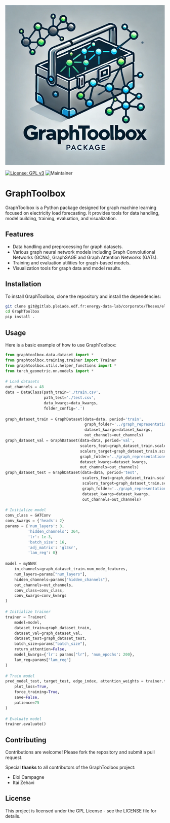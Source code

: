 ![alt text](docs/source/graphtoolbox.png)

[![License: GPL v3](https://img.shields.io/badge/License-GPLv3-blue.svg)](https://www.gnu.org/licenses/gpl-3.0)
![Maintainer](https://img.shields.io/badge/maintainer-E.Campagne-blue)

# GraphToolbox

GraphToolbox is a Python package designed for graph machine learning focused on electricity load forecasting. It provides tools for data handling, model building, training, evaluation, and visualization.

## Features

- Data handling and preprocessing for graph datasets.
- Various graph neural network models including Graph Convolutional Networks (GCNs), GraphSAGE and Graph Attention Networks (GATs).
- Training and evaluation utilities for graph-based models.
- Visualization tools for graph data and model results.

## Installation

To install GraphToolbox, clone the repository and install the dependencies:

```sh
git clone git@gitlab.pleiade.edf.fr:energy-data-lab/corporate/Theses/eloi-campagne/graphtoolbox.git
cd GraphToolbox
pip install .
```

## Usage

Here is a basic example of how to use GraphToolbox:

```python
from graphtoolbox.data.dataset import *
from graphtoolbox.training.trainer import Trainer
from graphtoolbox.utils.helper_functions import *
from torch_geometric.nn.models import *

# Load datasets
out_channels = 48
data = DataClass(path_train='./train.csv', 
                 path_test='./test.csv', 
                 data_kwargs=data_kwargs,
                 folder_config='.')

graph_dataset_train = GraphDataset(data=data, period='train', 
                                   graph_folder='../graph_representations',
                                   dataset_kwargs=dataset_kwargs,
                                   out_channels=out_channels)
graph_dataset_val = GraphDataset(data=data, period='val', 
                                 scalers_feat=graph_dataset_train.scalers_feat, 
                                 scalers_target=graph_dataset_train.scalers_target,
                                 graph_folder='../graph_representations',
                                 dataset_kwargs=dataset_kwargs,
                                 out_channels=out_channels)
graph_dataset_test = GraphDataset(data=data, period='test',
                                  scalers_feat=graph_dataset_train.scalers_feat, 
                                  scalers_target=graph_dataset_train.scalers_target,
                                  graph_folder='../graph_representations',
                                  dataset_kwargs=dataset_kwargs,
                                  out_channels=out_channels)

# Initialize model
conv_class = GATConv
conv_kwargs = {'heads': 2}
params = {'num_layers': 3, 
          'hidden_channels': 364, 
          'lr': 1e-3, 
          'batch_size': 16, 
          'adj_matrix': 'gl3sr', 
          'lam_reg': 0}

model = myGNN(
    in_channels=graph_dataset_train.num_node_features,
    num_layers=params["num_layers"],
    hidden_channels=params["hidden_channels"],
    out_channels=out_channels,
    conv_class=conv_class,
    conv_kwargs=conv_kwargs
)

# Initialize trainer
trainer = Trainer(
    model=model,
    dataset_train=graph_dataset_train,
    dataset_val=graph_dataset_val,
    dataset_test=graph_dataset_test,
    batch_size=params["batch_size"],
    return_attention=False,
    model_kwargs={'lr': params["lr"], 'num_epochs': 200},
    lam_reg=params["lam_reg"]
)

# Train model
pred_model_test, target_test, edge_index, attention_weights = trainer.train(
    plot_loss=True,
    force_training=True,
    save=False,
    patience=75
)

# Evaluate model
trainer.evaluate()
```

## Contributing

Contributions are welcome! Please fork the repository and submit a pull request.

Special **thanks** to all contributors of the GraphToolbox project:

- Eloi Campagne 
- Itai Zehavi

## License

This project is licensed under the GPL License - see the LICENSE file for details.